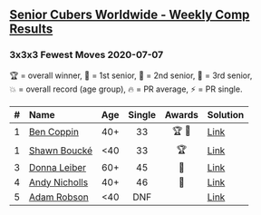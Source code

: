 <style>table {white-space: nowrap;}</style>

## [Senior Cubers Worldwide - Weekly Comp Results](/scw-comp/results/)
### 3x3x3 Fewest Moves 2020-07-07

<span style="white-space: nowrap;">🏆 = overall winner</span>, <span style="white-space: nowrap;">🥇 = 1st senior</span>, <span style="white-space: nowrap;">🥈 = 2nd senior</span>, <span style="white-space: nowrap;">🥉 = 3rd senior</span>, <span style="white-space: nowrap;">💥 = overall record (age group)</span>, <span style="white-space: nowrap;">🔥 = PR average</span>, <span style="white-space: nowrap;">⚡ = PR single</span>.

| # | Name | Age | Single | Awards | Solution |
| :--: | :-- | :--: | :--: | :--: | :-- |
| 1 | [Ben Coppin](../../persons/ben_coppin/333fm.md) | 40+ | 33 | 🏆 🥇 | [Link](https://www.facebook.com/events/881997795616111/permalink/884382862044271) |
| 1 | [Shawn Boucké](../../persons/shawn_boucke/333fm.md) | <40 | 33 | 🏆 | [Link](https://www.facebook.com/events/881997795616111/permalink/883605065455384) |
| 3 | [Donna Leiber](../../persons/donna_leiber/333fm.md) | 60+ | 45 | 🥈 | [Link](https://www.facebook.com/events/881997795616111/permalink/882387552243802) |
| 4 | [Andy Nicholls](../../persons/andy_nicholls/333fm.md) | 40+ | 46 | 🥉 | [Link](https://www.facebook.com/events/881997795616111/permalink/884277758721448) |
| 5 | [Adam Robson](../../persons/adam_robson/333fm.md) | <40 | DNF |  | [Link](https://www.facebook.com/events/881997795616111/permalink/882722368876987) |

<!-- Global site tag (gtag.js) - Google Analytics -->
<script async src="https://www.googletagmanager.com/gtag/js?id=UA-86348435-3"></script>
<script>window.dataLayer = window.dataLayer || []; function gtag() {dataLayer.push(arguments);} gtag('js', new Date()); gtag('config', 'UA-86348435-3');</script>
